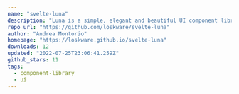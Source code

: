 ```yaml
---
name: "svelte-luna"
description: "Luna is a simple, elegant and beautiful UI component library for Svelte."
repo_url: "https://github.com/loskware/svelte-luna"
author: "Andrea Montorio"
homepage: "https://loskware.github.io/svelte-luna"
downloads: 12
updated: "2022-07-25T23:06:41.259Z"
github_stars: 11
tags: 
  - component-library
  - ui
---
```

